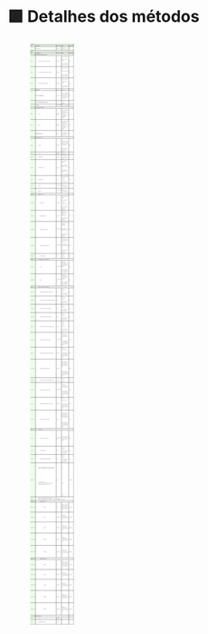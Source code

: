 # 🟪 Detalhes dos métodos

<figure><img src="../../.gitbook/assets/api04.png" alt=""><figcaption></figcaption></figure>
